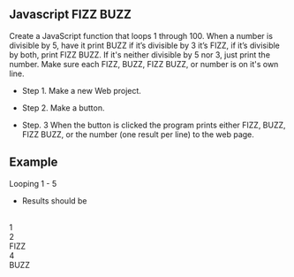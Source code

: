 
## Javascript FIZZ BUZZ

Create a JavaScript function that loops 1 through 100. When a number is divisible by 5, have it print BUZZ if it’s divisible by 3 it’s FIZZ, if it’s divisible by both, print FIZZ BUZZ. If it's neither divisible by 5 nor 3, just print the number. Make sure each FIZZ, BUZZ, FIZZ BUZZ, or number is on it's own line.   

* Step 1. 
Make a new Web project. 

* Step 2.
Make a button. 

* Step. 3
 When the button is clicked the program prints either FIZZ, BUZZ, FIZZ BUZZ, or the number (one result per line) to the web page. 

## Example 
Looping 1 - 5
* Results should be
<br/>
1<br/>2<br/>FIZZ<br/>4<br/>BUZZ
